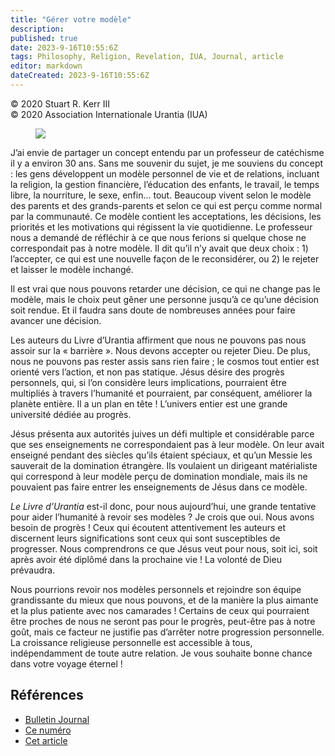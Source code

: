```yaml
---
title: "Gérer votre modèle"
description: 
published: true
date: 2023-9-16T10:55:6Z
tags: Philosophy, Religion, Revelation, IUA, Journal, article
editor: markdown
dateCreated: 2023-9-16T10:55:6Z
---
```


<p class="v-card v-sheet theme--light grey lighten-3 px-2">© 2020 Stuart R. Kerr III<br>© 2020 Association Internationale Urantia (IUA)</p>


<figure id="Figure_1" class="image urantiapedia image-style-align-left">
<img src="/image/article/IUA_Journal/Mark-Kurtz-2009-150x150.jpg">
</figure>

J’ai envie de partager un concept entendu par un professeur de catéchisme il y a environ 30 ans. Sans me souvenir du sujet, je me souviens du concept : les gens développent un modèle personnel de vie et de relations, incluant la religion, la gestion financière, l’éducation des enfants, le travail, le temps libre, la nourriture, le sexe, enfin… tout. Beaucoup vivent selon le modèle des parents et des grands-parents et selon ce qui est perçu comme normal par la communauté. Ce modèle contient les acceptations, les décisions, les priorités et les motivations qui régissent la vie quotidienne. Le professeur nous a demandé de réfléchir à ce que nous ferions si quelque chose ne correspondait pas à notre modèle. Il dit qu’il n’y avait que deux choix : 1) l’accepter, ce qui est une nouvelle façon de le reconsidérer, ou 2) le rejeter et laisser le modèle inchangé.

Il est vrai que nous pouvons retarder une décision, ce qui ne change pas le modèle, mais le choix peut gêner une personne jusqu’à ce qu’une décision soit rendue. Et il faudra sans doute de nombreuses années pour faire avancer une décision.

Les auteurs du Livre d’Urantia affirment que nous ne pouvons pas nous assoir sur la « barrière ». Nous devons accepter ou rejeter Dieu. De plus, nous ne pouvons pas rester assis sans rien faire ; le cosmos tout entier est orienté vers l’action, et non pas statique. Jésus désire des progrès personnels, qui, si l’on considère leurs implications, pourraient être multipliés à travers l’humanité et pourraient, par conséquent, améliorer la planète entière. Il a un plan en tête ! L’univers entier est une grande université dédiée au progrès.

Jésus présenta aux autorités juives un défi multiple et considérable parce que ses enseignements ne correspondaient pas à leur modèle. On leur avait enseigné pendant des siècles qu’ils étaient spéciaux, et qu’un Messie les sauverait de la domination étrangère. Ils voulaient un dirigeant matérialiste qui correspond à leur modèle perçu de domination mondiale, mais ils ne pouvaient pas faire entrer les enseignements de Jésus dans ce modèle.

_Le Livre d’Urantia_ est-il donc, pour nous aujourd’hui, une grande tentative pour aider l’humanité à revoir ses modèles ? Je crois que oui. Nous avons besoin de progrès ! Ceux qui écoutent attentivement les auteurs et discernent leurs significations sont ceux qui sont susceptibles de progresser. Nous comprendrons ce que Jésus veut pour nous, soit ici, soit après avoir été diplômé dans la prochaine vie ! La volonté de Dieu prévaudra.

Nous pourrions revoir nos modèles personnels et rejoindre son équipe grandissante du mieux que nous pouvons, et de la manière la plus aimante et la plus patiente avec nos camarades ! Certains de ceux qui pourraient être proches de nous ne seront pas pour le progrès, peut-être pas à notre goût, mais ce facteur ne justifie pas d’arrêter notre progression personnelle. La croissance religieuse personnelle est accessible à tous, indépendamment de toute autre relation. Je vous souhaite bonne chance dans votre voyage éternel !

## Références

- [Bulletin Journal](https://urantia-association.org/journal-online-archives/)
- [Ce numéro](https://urantia-association.org/newsletter/journal-mai-2020/?lang=fr)
- [Cet article](https://urantia-association.org/managing-your-model)

